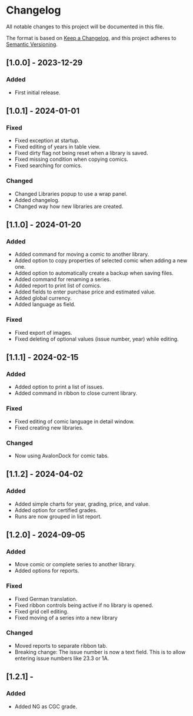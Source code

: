 # Changelog

All notable changes to this project will be documented in this file.

The format is based on [Keep a Changelog](https://keepachangelog.com/en/1.0.0/),
and this project adheres to [Semantic Versioning](https://semver.org/spec/v2.0.0.html).

## [1.0.0] - 2023-12-29

### Added
- First initial release.

## [1.0.1] - 2024-01-01

### Fixed
- Fixed exception at startup.
- Fixed editing of years in table view.
- Fixed dirty flag not being reset when a library is saved.
- Fixed missing condition when copying comics.
- Fixed searching for comics.

### Changed
- Changed Libraries popup to use a wrap panel.
- Added changelog.
- Changed way how new libraries are created.

## [1.1.0] - 2024-01-20

### Added
- Added command for moving a comic to another library.
- Added option to copy properties of selected comic when adding a new one.
- Added option to automatically create a backup when saving files.
- Added command for renaming a series.
- Added report to print list of comics.
- Added fields to enter purchase price and estimated value.
- Added global currency.
- Added language as field.

### Fixed
- Fixed export of images.
- Fixed deleting of optional values (issue number, year) while editing.

## [1.1.1] - 2024-02-15

### Added
- Added option to print a list of issues.
- Added command in ribbon to close current library.

### Fixed
- Fixed editing of comic language in detail window.
- Fixed creating new libraries.

### Changed 
- Now using AvalonDock for comic tabs.

## [1.1.2] - 2024-04-02

### Added
- Added simple charts for year, grading, price, and value.
- Added option for certified grades.
- Runs are now grouped in list report. 

## [1.2.0] - 2024-09-05

### Added
- Move comic or complete series to another library.
- Added options for reports.

### Fixed
- Fixed German translation.
- Fixed ribbon controls being active if no library is opened.
- Fixed grid cell editing.
- Fixed moving of a series into a new library

### Changed 
- Moved reports to separate ribbon tab.
- Breaking change: The issue number is now a text field. This is to allow entering issue numbers like 23.3 or 1A.

## [1.2.1] - 

### Added
- Added NG as CGC grade.
